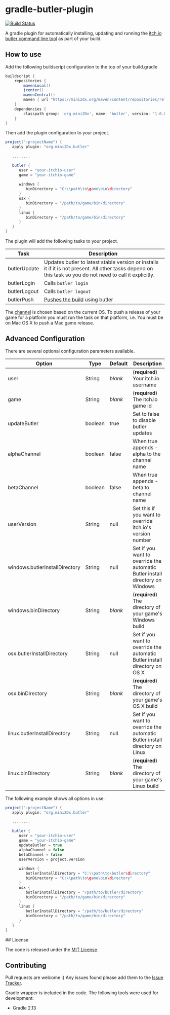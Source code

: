 # gradle-butler-plugin
[![Build Status](https://travis-ci.org/mini2Dx/gradle-butler-plugin.svg?branch=master)](https://travis-ci.org/mini2Dx/gradle-butler-plugin)

A gradle plugin for automatically installing, updating and running the [itch.io butler command line tool](https://docs.itch.ovh/butler/master/) as part of your build.


## How to use

Add the following buildscript configuration to the top of your build.gradle

```gradle
buildscript {
    repositories {
        mavenLocal()
        jcenter()
        mavenCentral()
        maven { url "https://mini2dx.org/maven/content/repositories/releases" }
    }
    dependencies {
        classpath group: 'org.mini2Dx', name: 'butler', version: '1.0.0'
    }
}
```

Then add the plugin configuration to your project.

```gradle
project(":projectName") {
   apply plugin: "org.mini2Dx.butler"
   
   ........

   butler {
      user = "your-itchio-user"
      game = "your-itchio-game"
   
      windows {
         binDirectory = "C:\\path\to\game\bin\directory"
      }
      osx {
         binDirectory = "/path/to/game/bin/directory"
      }
      linux {
         binDirectory = "/path/to/game/bin/directory"
      }
   }
}
```

The plugin will add the following tasks to your project.

| Task  | Description |
| ------------- | ------------- | 
| butlerUpdate  | Updates butler to latest stable version or installs it if it is not present. All other tasks depend on this task so you do not need to call it explicitly. |
| butlerLogin  | Calls ```butler login``` |
| butlerLogout  | Calls ```butler logout``` |
| butlerPush  | [Pushes the build](https://docs.itch.ovh/butler/master/pushing.html) using butler |

The [channel](https://docs.itch.ovh/butler/master/pushing.html#channel-names) is chosen based on the current OS. To push a release of your game for a platform you must run the task on that platform, i.e. You must be on Mac OS X to push a Mac game release.

## Advanced Configuration

There are several optional configuration parameters available.

| Option  | Type | Default | Description |
| ------------- | ------------- | ------------- | ------------- |
| user  | String | _blank_ | (**required**) Your itch.io username |
| game  | String | _blank_ | (**required**) The itch.io game id |
| updateButler  | boolean | true | Set to false to disable butler updates |
| alphaChannel  | boolean | false | When true appends -alpha to the channel name |
| betaChannel  | boolean | false |  When true appends -beta to channel name |
| userVersion  | String | null | Set this if you want to override itch.io's version number |
| windows.butlerInstallDirectory  | String | null | Set if you want to override the automatic Butler install directory on Windows |
| windows.binDirectory  | String | _blank_ | (**required**) The directory of your game's Windows build |
| osx.butlerInstallDirectory  | String | null | Set if you want to override the automatic Butler install directory on OS X |
| osx.binDirectory  | String | _blank_ | (**required**) The directory of your game's OS X build |
| linux.butlerInstallDirectory  | String | null | Set if you want to override the automatic Butler install directory on Linux |
| linux.binDirectory  | String | _blank_ | (**required**) The directory of your game's Linux build |

The following example shows all options in use.

```gradle
project(":projectName") {
   apply plugin: "org.mini2Dx.butler"
   
   ........

   butler {
      user = "your-itchio-user"
      game = "your-itchio-game"
      updateButler = true
      alphaChannel = false
      betaChannel = false
      userVersion = project.version
   
      windows {
      	 butlerInstallDirectory = "C:\\path\to\butler\directory"
         binDirectory = "C:\\path\to\game\bin\directory"
      }
      osx {
         butlerInstallDirectory = "/path/to/butler/directory"
         binDirectory = "/path/to/game/bin/directory"
      }
      linux {
         butlerInstallDirectory = "/path/to/butler/directory"
         binDirectory = "/path/to/game/bin/directory"
      }
   }
}
```

## License

The code is released under the [MIT License](https://github.com/mini2Dx/gradle-butler-plugin/blob/master/LICENSE).

## Contributing

Pull requests are welcome :) Any issues found please add them to the [Issue Tracker](https://github.com/mini2Dx/gradle-butler-plugin/issues).

Gradle wrapper is included in the code. The following tools were used for development:
* Gradle 2.13